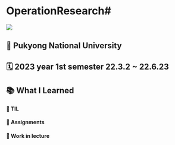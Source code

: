 # OperationResearch#

<img src="https://img.shields.io/badge/Python-3776AB?style=for-the-badge&logo=Python&logoColor=white">

## 🏫 Pukyong National University 

## 🗓 2023 year 1st semester 22.3.2 ~ 22.6.23

## 📚 What I Learned

#### 📝 TIL

#### 📄 Assignments

#### 🔖 Work in lecture
